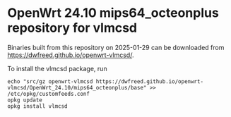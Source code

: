 OpenWrt 24.10 mips64_octeonplus repository for vlmcsd
========

Binaries built from this repository on 2025-01-29 can be downloaded from <https://dwfreed.github.io/openwrt-vlmcsd/>.

To install the vlmcsd package, run

```
echo "src/gz openwrt-vlmcsd https://dwfreed.github.io/openwrt-vlmcsd/OpenWrt_24.10/mips64_octeonplus/base" >> /etc/opkg/customfeeds.conf
opkg update
opkg install vlmcsd
```
